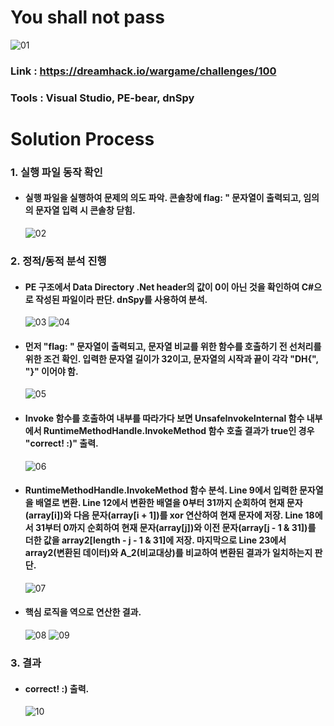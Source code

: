 # **You shall not pass**

![01](https://github.com/idong00/ReversingStudy/blob/main/Problem19/Image/01.PNG?raw=true)
### Link : https://dreamhack.io/wargame/challenges/100
### Tools : Visual Studio, PE-bear, dnSpy

# **Solution Process**
### 1. 실행 파일 동작 확인
  - #### 실행 파일을 실행하여 문제의 의도 파악. 콘솔창에 flag: " 문자열이 출력되고, 임의의 문자열 입력 시 콘솔창 닫힘.
    ![02](https://github.com/idong00/ReversingStudy/blob/main/Problem19/Image/02.PNG?raw=true)

### 2. 정적/동적 분석 진행
  - #### PE 구조에서 Data Directory .Net header의 값이 0이 아닌 것을 확인하여 C#으로 작성된 파일이라 판단. dnSpy를 사용하여 분석.
    ![03](https://github.com/idong00/ReversingStudy/blob/main/Problem19/Image/03.PNG?raw=true)
    ![04](https://github.com/idong00/ReversingStudy/blob/main/Problem19/Image/04.PNG?raw=true)
    
  - #### 먼저 "flag: " 문자열이 출력되고, 문자열 비교를 위한 함수를 호출하기 전 선처리를 위한 조건 확인. 입력한 문자열 길이가 32이고, 문자열의 시작과 끝이 각각 "DH{", "}" 이어야 함.
    ![05](https://github.com/idong00/ReversingStudy/blob/main/Problem19/Image/05.PNG?raw=true)

  - #### Invoke 함수를 호출하여 내부를 따라가다 보면 UnsafeInvokeInternal 함수 내부에서 RuntimeMethodHandle.InvokeMethod 함수 호출 결과가 true인 경우 "correct! :)" 출력.
    ![06](https://github.com/idong00/ReversingStudy/blob/main/Problem19/Image/06.PNG?raw=true)

  - #### RuntimeMethodHandle.InvokeMethod 함수 분석. Line 9에서 입력한 문자열을 배열로 변환. Line 12에서 변환한 배열을 0부터 31까지 순회하여 현재 문자(array[i])와 다음 문자(array[i + 1])를 xor 연산하여 현재 문자에 저장. Line 18에서 31부터 0까지 순회하여 현재 문자(array[j])와 이전 문자(array[j - 1 & 31])를 더한 값을 array2[length - j - 1 & 31]에 저장. 마지막으로 Line 23에서 array2(변환된 데이터)와 A_2(비교대상)를 비교하여 변환된 결과가 일치하는지 판단.
    ![07](https://github.com/idong00/ReversingStudy/blob/main/Problem19/Image/07.PNG?raw=true)

  - #### 핵심 로직을 역으로 연산한 결과.
    ![08](https://github.com/idong00/ReversingStudy/blob/main/Problem19/Image/08.PNG?raw=true)
    ![09](https://github.com/idong00/ReversingStudy/blob/main/Problem19/Image/09.PNG?raw=true)
    
### 3. 결과
  - #### correct! :) 출력.
    ![10](https://github.com/idong00/ReversingStudy/blob/main/Problem19/Image/10.PNG?raw=true)
